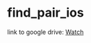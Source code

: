 # find_pair_ios
link to google drive: [Watch](https://drive.google.com/file/d/1jBfYzAG9p0T494DPs0Y5f5bIxvmGhmTk/view?usp=share_link)
